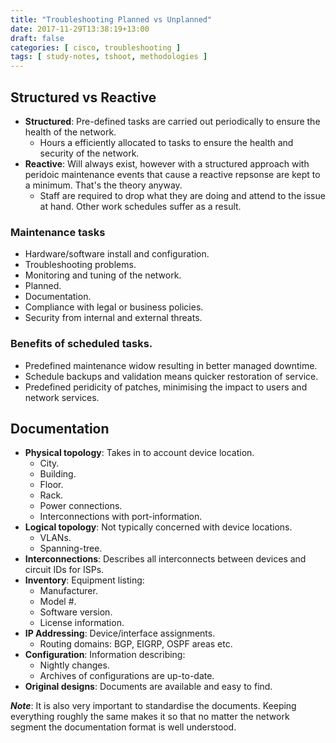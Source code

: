 ```yaml
---
title: "Troubleshooting Planned vs Unplanned"
date: 2017-11-29T13:38:19+13:00
draft: false
categories: [ cisco, troubleshooting ]
tags: [ study-notes, tshoot, methodologies ]
---
```


## Structured vs Reactive
* __Structured__: Pre-defined tasks are carried out periodically to ensure the health of the network.
  * Hours a efficiently allocated to tasks to ensure the health and security of the network.
* __Reactive__: Will always exist, however with a structured approach with peridoic maintenance events that cause a reactive repsonse are kept to a minimum.  That's the theory anyway.
  * Staff are required to drop what they are doing and attend to the issue at hand.  Other work schedules suffer as a result.

### Maintenance tasks
* Hardware/software install and configuration.
* Troubleshooting problems.
* Monitoring and tuning of the network.
* Planned.
* Documentation.
* Compliance with legal or business policies.
* Security from internal and external threats.

### Benefits of scheduled tasks.
* Predefined maintenance widow resulting in better managed downtime.
* Schedule backups and validation means quicker restoration of service.
* Predefined peridicity of patches, minimising the impact to users and network services.

## Documentation
* __Physical topology__: Takes in to account device location.
  * City.
  * Building.
  * Floor.
  * Rack.
  * Power connections.
  * Interconnections with port-information.
* __Logical topology__: Not typically concerned with device locations.
  * VLANs.
  * Spanning-tree.
* __Interconnections__: Describes all interconnects between devices and circuit IDs for ISPs.
* __Inventory__: Equipment listing:
  * Manufacturer.
  * Model #.
  * Software version.
  * License information.
* __IP Addressing__: Device/interface assignments.
  * Routing domains: BGP, EIGRP, OSPF areas etc.
* __Configuration__: Information describing:
  * Nightly changes.
  * Archives of configurations are up-to-date.
* __Original designs__: Documents are available and easy to find.

*__Note__*: It is also very important to standardise the documents.  Keeping everything roughly the same makes it so that no matter the network segment the documentation format is well understood.
